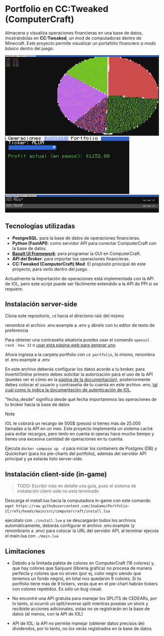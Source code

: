 # Portfolio en CC:Tweaked (ComputerCraft)

Almacena y visualiza operaciones financieras en una base de datos, mostrándolas en **CC:Tweaked**, un mod de computadoras dentro de Minecraft. Este proyecto permite visualizar un portafolio financiero *a modo básico* dentro del juego.

![Vista del Portfolio + Piechart](images/Muestra1.png)
![Profit por ticker](images/Muestra2.1.png)
![Vista de operaciones por ticker](images/Muestra3.1.png)

## Tecnologías utilizadas

- **PostgreSQL**: para la base de datos de operaciones financieras.
- **Python (FastAPI)**: como servidor API para conectar ComputerCraft con la base de datos.
- [**Basalt UI Framework**](https://github.com/Pyroxenium/Basalt): para programar la GUI en ComputerCraft.
- **API del Broker**: para importar tus operaciones financieras.
- **CC:Tweaked (ComputerCraft) Mod**: El propósito principal de este proyecto, para verlo dentro del juego.

Actualmente la importación de operaciones está implementada con la API de IOL, pero este script puede ser fácilmente extendido a la API de PPI si se requiere.

## Instalación server-side

Clona este repositorio, `cd` hacia el directorio raíz del mismo

renombra el archivo .env.example a .env y ábrelo con tu editor de texto de preferencia

Para obtener una contraseña aleatoria puedes usar el comando `openssl rand -hex 32` o [usar esta página web para generar uno](https://codebeautify.org/generate-random-hexadecimal-numbers)

Ahora ingresa a la carpeta portfolio con `cd portfolio`, lo mismo, renombra el .env.example a .env

En este archivo deberás configurar los datos acorde a tu broker, para InvertirOnline primero debes solicitar la autorización para el uso de la API (puedes ver el cómo en la [página de la documentación](https://api.invertironline.com/)), posteriormente debes colocar el usuario y contraseña de tu cuenta en este archivo .env, [tal cual como lo indica la documentación de autenticación de IOL](https://api.invertironline.com/).

"fecha_desde" significa desde qué fecha importaremos las operaciones de tu broker hacia la base de datos

> [!NOTE]
> IOL te cobrará un recargo de 500$ (pesos) si tienes más de 25.000 llamadas a la API en un mes. Este proyecto implementa un sistema caché para evitar recargos, pero tenlo en cuenta si operas hace mucho tiempo y tienes una excesiva cantidad de operaciones en tu cuenta.

Ejecuta `docker compose up -d` para iniciar los containers de Postgres (DB) y Quickchart (para los pie-charts del portfolio), además del servidor API principal y ya estarás listo server-side.

## Instalación client-side (in-game)

> TODO: Escribir más en detalle una guía, pues el sistema de instalación client-side no está terminado

Descarga el install.lua hacia la computadora in-game con este comando
`wget https://raw.githubusercontent.com/JoaGamo/Portfolio-CC/refs/heads/main/src/computercraft/install.lua`

ejecútalo con `./install.lua` y se descargarán todos los archivos automáticamente, deberás configurar el archivo .env.example (y renombrarlo a .env) para colocar la URL del servidor API, al terminar ejecuta el main.lua con `./main.lua`

## Limitaciones

- Debido a la limitada paleta de colores en ComputerCraft (16 colores) y, que hay colores que Sanjuuni (librería gráfica) no procesa de manera perfecta y colores que no sirven (por ej, color negro siendo que tenemos un fondo negro), en total nos quedaron 9 colores. Si tu portfolio tiene más de 9 tickers, verás que en el pie-chart habrán tickers con colores repetidos. Es sólo un bug visual.

- No encontré una API gratuita para manejar los SPLITS de CEDEARs, por lo tanto, si ocurrió un split/reverse split mientras poseías un stock y recibiste acciones adicionales, estas no se registrarán en la base de datos (al menos, con la API de IOL)

- API de IOL: la API no permite manejar (obtener datos precisos de) dividendos, por lo tanto, no los verás registrados en la base de datos.

